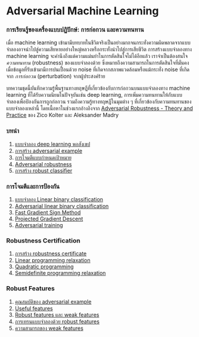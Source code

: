# Adversarial Machine Learning

### การเรียนรู้ของเครื่องแบบปฏิปักษ์: การก่อกวน และความทนทาน

เมื่อ machine learning เข้ามามีบทบาทในชีวิตจริงเป็นอย่างมากจนกระทั่งความผิดพลาดจากแบบจำลองอาจนำไปสู่ความเสียหายอย่างใหญ่หลวงหรือกระทั่งนำไปสู่การเสียชีวิต การสร้างแบบจำลองทาง machine learning จะคำนึงถึงแต่ความแม่นยำในการตัดสินใจไม่ได้อีกแล้ว เราจำเป็นต้องสนใจ _ความทนทาน_ (robustness) ของแบบจำลองด้วย ซึ่งหมายถึงความสามารถในการตัดสินใจที่มั่นคงเมื่อข้อมูลที่รับเข้ามามีการปนเปื้อนด้วย noise ที่เกิดจากสภาพแวดล้อมหรือแม้กระทั่ง noise ที่เกิดจาก _การก่อกวน_ (perturbation) จากผู้ประสงค์ร้าย

บทความชุดนี้บันทึกความรู้พื้นฐานทางทฤษฎีที่เกี่ยวข้องกับการก่อกวนบนแบบจำลองทาง machine learning ที่ได้รับความนิยมในปัจจุบันเช่น deep learning, การเพิ่มความทนทานให้กับแบบจำลองเพื่อป้องกันการถูกก่อกวน รวมถึงความรู้ทางทฤษฎีในมุมต่าง ๆ ที่เกี่ยวข้องกับความทนทานของแบบจำลองเหล่านี้
โดยเนื้อหาในช่วงแรกอ้างอิงจาก [Adversarial Robustness - Theory and Practice](https://adversarial-ml-tutorial.org) ของ Zico Kolter และ Aleksander Madry

### บทนำ
1. [แบบจำลอง deep learning พอสังเขป](https://vacharapat.github.io/Adversarial-Machine-Learning/docs/intro1)
1. [การสร้าง adversarial example](https://vacharapat.github.io/Adversarial-Machine-Learning/docs/intro2)
1. [การโจมตีแบบกำหนดเป้าหมาย](https://vacharapat.github.io/Adversarial-Machine-Learning/docs/intro3)
1. [Adversarial robustness](https://vacharapat.github.io/Adversarial-Machine-Learning/docs/intro4)
1. [การสร้าง robust classifier](https://vacharapat.github.io/Adversarial-Machine-Learning/docs/intro5)

### การโจมตีและการป้องกัน
1. [แบบจำลอง Linear binary classification](https://vacharapat.github.io/Adversarial-Machine-Learning/docs/attack1)
1. [Adversarial linear binary classification](https://vacharapat.github.io/Adversarial-Machine-Learning/docs/attack2)
1. [Fast Gradient Sign Method](https://vacharapat.github.io/Adversarial-Machine-Learning/docs/attack3)
1. [Projected Gradient Descent](https://vacharapat.github.io/Adversarial-Machine-Learning/docs/attack4)
1. [Adversarial training](https://vacharapat.github.io/Adversarial-Machine-Learning/docs/attack5)

### Robustness Certification
1. [การสร้าง robustness certificate](https://vacharapat.github.io/Adversarial-Machine-Learning/docs/cert1)
1. [Linear programming relaxation](https://vacharapat.github.io/Adversarial-Machine-Learning/docs/cert2)
1. [Quadratic programming](https://vacharapat.github.io/Adversarial-Machine-Learning/docs/cert3)
1. [Semidefinite programming relaxation](https://vacharapat.github.io/Adversarial-Machine-Learning/docs/cert4)

### Robust Features
1. [คุณสมบัติของ adversarial example](https://vacharapat.github.io/Adversarial-Machine-Learning/docs/feat1)
1. [Useful features](https://vacharapat.github.io/Adversarial-Machine-Learning/docs/feat2)
1. [Robust features และ weak features](https://vacharapat.github.io/Adversarial-Machine-Learning/docs/feat3)
1. [การเทรนแบบจำลองด้วย robust features](https://vacharapat.github.io/Adversarial-Machine-Learning/docs/feat4)
1. [ความสามารถของ weak features](https://vacharapat.github.io/Adversarial-Machine-Learning/docs/feat5)
